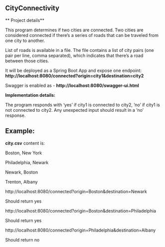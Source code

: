 ## CityConnectivity

** Project details**

 This program determines if two cities are connected.  Two cities are considered connected if there’s a series of roads that can be traveled from one city to another. 
 
List of roads is available in a file. The file contains a list of city pairs (one pair per line, comma separated), which indicates that there’s a road between those cities. 

It will be deployed as a Spring Boot App and expose one endpoint: **http://localhost:8080/connected?origin=city1&destination=city2**

Swagger is enabled as - **http://localhost:8080/swagger-ui.html**

**Implementation details:**

The program responds with ‘yes’ if city1 is connected to city2, ’no’ if city1 is not connected to city2. Any unexpected input should result in a ’no’ response. 

## Example: 

 **city.csv** content is: 
 
 Boston, New York 
 
 Philadelphia, Newark
 
 Newark, Boston
 
 Trenton, Albany   
 
 
   http://localhost:8080/connected?origin=Boston&destination=Newark 
   
   Should return yes 
   
   http://localhost:8080/connected?origin=Boston&destination=Philadelphia 
   
   Should return yes 
   
   http://localhost:8080/connected?origin=Philadelphia&destination=Albany 
   
   Should return no   